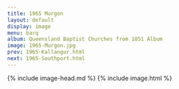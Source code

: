 ```yaml
---
title: 1965 Murgon
layout: default
display: image
menu: barq
album: Queensland Baptist Churches from 1851 Album
image: 1965-Murgon.jpg
prev: 1965-Kallangur.html
next: 1965-Southport.html
---
```

{% include image-head.md %}
{% include image.html %}